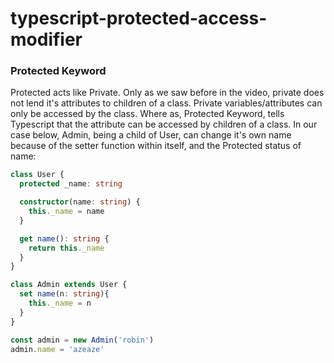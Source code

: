 # typescript-protected-access-modifier

### Protected Keyword

Protected acts like Private. Only as we saw before in the video, private does not lend it's attributes to children of a class. Private variables/attributes can only be accessed by the class. Where as, Protected Keyword, tells Typescript that the attribute can be accessed by children of a class. In our case below, Admin, being a child of User, can change it's own name because of the setter function within itself, and the Protected status of name:

```Typescript
class User {
  protected _name: string

  constructor(name: string) {
    this._name = name
  }

  get name(): string {
    return this._name
  }
}

class Admin extends User {
  set name(n: string){
    this._name = n
  }
}

const admin = new Admin('robin')
admin.name = 'azeaze'
```

